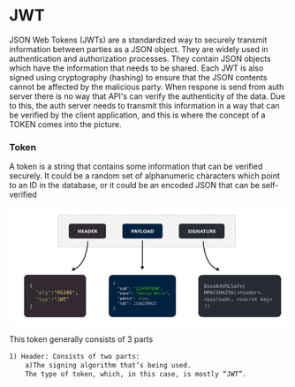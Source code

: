 # JWT 

JSON Web Tokens (JWTs) are a standardized way to securely transmit information between parties as a JSON object. They are widely used in authentication and authorization processes. 
They contain JSON objects which have the information that needs to be shared. Each JWT is also signed using cryptography (hashing) to ensure that the JSON contents cannot be affected by the malicious party.
When respone is send from auth server there is no way that API's can verify the authenticity of the data. Due to this, the auth server needs to transmit this information in a way that can be verified by the client application, and this is where the concept of a TOKEN comes into the picture. 

### Token 

A token is a string that contains some information that can be verified securely. It could be a random set of alphanumeric characters which point to an ID in the database, or it could be an encoded JSON that can be self-verified

![](img/TOKEN_STRUCT.png)

This token generally consists of 3 parts  
```text
1) Header: Consists of two parts:  
    a)The signing algorithm that’s being used.  
    The type of token, which, in this case, is mostly “JWT”.  